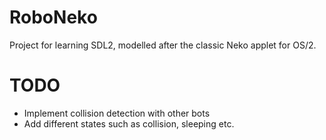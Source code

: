 # RoboNeko
Project for learning SDL2, modelled after the classic Neko applet for OS/2.

# TODO

- Implement collision detection with other bots
- Add different states such as collision, sleeping etc.

